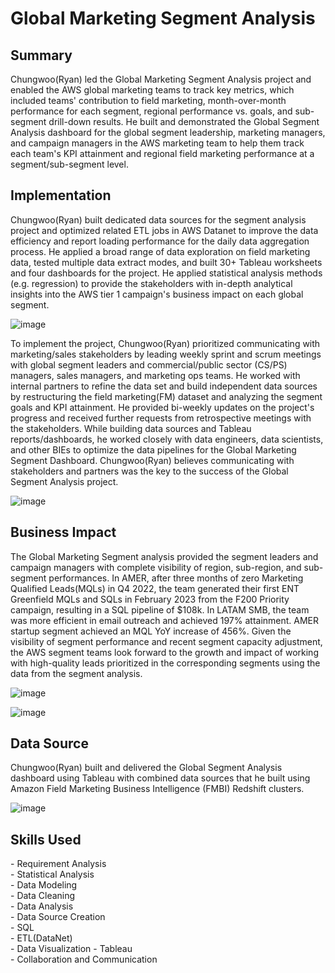 <!-- Title -->
<h1 align="left">Global Marketing Segment Analysis </h1>


<h2 align="left">Summary </h2>

Chungwoo(Ryan) led the Global Marketing Segment Analysis project and enabled the AWS global marketing teams to track key metrics, which included teams' contribution to field marketing, month-over-month performance for each segment, regional performance vs. goals, and sub-segment drill-down results. He built and demonstrated the Global Segment Analysis dashboard for the global segment leadership, marketing managers, and campaign managers in the AWS marketing team to help them track each team's KPI attainment and regional field marketing performance at a segment/sub-segment level. 


<h2 align="left">Implementation </h2>

Chungwoo(Ryan) built dedicated data sources for the segment analysis project and optimized related ETL jobs in AWS Datanet to improve the data efficiency and report loading performance for the daily data aggregation process. He applied a broad range of data exploration on field marketing data, tested multiple data extract modes, and built 30+ Tableau worksheets and four dashboards for the project. He applied statistical analysis methods (e.g. regression) to provide the stakeholders with in-depth analytical insights into the AWS tier 1 campaign's business impact on each global segment.

![image](https://github.com/ryavse11/ryan_choi_portfolio/assets/151677676/674e6036-764e-4389-9138-e92b04754fca)

To implement the project, Chungwoo(Ryan) prioritized communicating with marketing/sales stakeholders by leading weekly sprint and scrum meetings with global segment leaders and commercial/public sector (CS/PS) managers, sales managers, and marketing ops teams. He worked with internal partners to refine the data set and build independent data sources by restructuring the field marketing(FM) dataset and analyzing the segment goals and KPI attainment. He provided bi-weekly updates on the project's progress and received further requests from retrospective meetings with the stakeholders. While building data sources and Tableau reports/dashboards, he worked closely with data engineers, data scientists, and other BIEs to optimize the data pipelines for the Global Marketing Segment Dashboard. Chungwoo(Ryan) believes communicating with stakeholders and partners was the key to the success of the Global Segment Analysis project.

![image](https://github.com/ryavse11/ryan_choi_portfolio/assets/151677676/7adc4b13-4444-4b46-a803-bce826ee20a6)



<h2 align="left">Business Impact </h2>

The Global Marketing Segment analysis provided the segment leaders and campaign managers with complete visibility of region, sub-region, and sub-segment performances. In AMER, after three months of zero Marketing Qualified Leads(MQLs) in Q4 2022, the team generated their first ENT Greenfield MQLs and SQLs in February 2023 from the F200 Priority campaign, resulting in a SQL pipeline of $108k. In LATAM SMB, the team was more efficient in email outreach and achieved 197% attainment. AMER startup segment achieved an MQL YoY increase of 456%. Given the visibility of segment performance and recent segment capacity adjustment, the AWS segment teams look forward to the growth and impact of working with high-quality leads prioritized in the corresponding segments using the data from the segment analysis.

![image](https://github.com/ryavse11/ryan_choi_portfolio/assets/151677676/cd474df5-b9a8-4168-9446-02c1abd0ba3c)

![image](https://github.com/ryavse11/ryan_choi_portfolio/assets/151677676/c5fea10e-6bdf-4e77-b12c-9d20e5157535)


<h2 align="left">Data Source </h2>

Chungwoo(Ryan) built and delivered the Global Segment Analysis dashboard using Tableau with combined data sources that he built using Amazon Field Marketing Business Intelligence (FMBI) Redshift clusters.

![image](https://github.com/ryavse11/ryan_choi_portfolio/assets/151677676/02c7ed85-834d-49c9-92f0-4cf1a33b6372)

<h2 align="left">Skills Used </h2>
- Requirement Analysis <br>
- Statistical Analysis <br>
- Data Modeling <br>
- Data Cleaning <br>
- Data Analysis <br>
- Data Source Creation <br>
- SQL <br>
- ETL(DataNet)<br>
- Data Visualization - Tableau <br>
- Collaboration and Communication <br>
